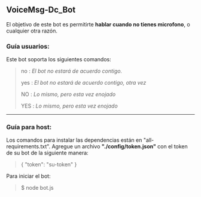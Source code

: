 ## VoiceMsg-Dc_Bot
El objetivo de este bot es permitirte **hablar cuando no tienes microfono**, o cualquier otra razón.
### **Guía usuarios:**
Este bot soporta los siguientes comandos:
> no : *El bot no estará de acuerdo contigo.*
> 
> yes : *El bot no estará de acuerdo contigo, otra vez*
> 
> NO : *Lo mismo, pero esta vez enojado*
> 
> YES : *Lo mismo, pero esta vez enojado*

------------

### **Guía para host:**
Los comandos para instalar las dependencias están en "all-requirements.txt".
Agregue un archivo **"./config/token.json"** con el token de su bot de la siguiente manera:
> {
    "token": "su-token"
}

Para iniciar el bot:
> $ node bot.js
